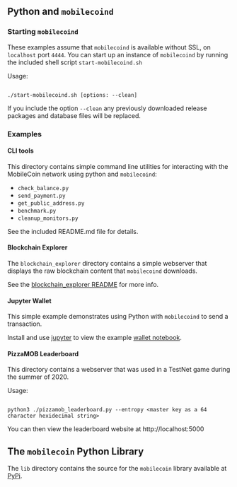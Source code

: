 ## Python and `mobilecoind`

### Starting `mobilecoind`

These examples assume that `mobilecoind` is available without SSL, on `localhost` port `4444`. You can start up an instance of `mobilecoind` by running the included shell script `start-mobilecoind.sh`

Usage:
```

./start-mobilecoind.sh [options: --clean]

```

If you include the option `--clean` any previously downloaded release packages and database files will be replaced.

### Examples


#### CLI tools

This directory contains simple command line utilities for interacting with the MobileCoin network using python and `mobilecoind`:
 * `check_balance.py`
 * `send_payment.py`
 * `get_public_address.py`
 * `benchmark.py`
 * `cleanup_monitors.py`

See the included README.md file for details.

#### Blockchain Explorer

The `blockchain_explorer` directory contains a simple webserver that displays the raw blockchain content that `mobilecoind` downloads.

See the [blockchain_explorer README](./blockchain_explorer/README.md) for more info.

#### Jupyter Wallet

This simple example demonstrates using Python with `mobilecoind` to send a transaction.

Install and use [jupyter](https://jupyter.org/) to view the example [wallet notebook](./jupyter/wallet.ipynb).


#### PizzaMOB Leaderboard

This directory contains a webserver that was used in a TestNet game during the summer of 2020.

Usage:
```

python3 ./pizzamob_leaderboard.py --entropy <master key as a 64 character hexidecimal string>

```

You can then view the leaderboard website at http://localhost:5000


## The `mobilecoin` Python Library

The `lib` directory contains the source for the `mobilecoin` library available at [PyPi](https://pypi.org/project/mobilecoin).
